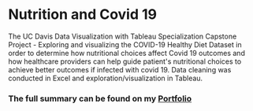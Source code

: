 #  Nutrition and Covid 19

The UC Davis Data Visualization with Tableau Specialization Capstone Project - Exploring and visualizing the COVID-19 Healthy Diet Dataset in order to determine how nutritional choices affect Covid 19 outcomes and how healthcare providers can help guide patient's nutritional choices to achieve better outcomes if infected with covid 19. Data cleaning was conducted in Excel and exploration/visualization in Tableau.

### The full summary can be found on my [Portfolio](https://jacquelinealsi.github.io)  

